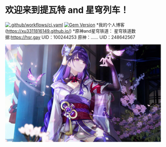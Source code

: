 # 欢迎来到提瓦特 and 星穹列车！

[![.github/workflows/ci.yaml](https://github.com/pages-themes/architect/actions/workflows/ci.yaml/badge.svg)](https://github.com/pages-themes/architect/actions/workflows/ci.yaml) [![Gem Version](https://badge.fury.io/rb/jekyll-theme-architect.svg)](https://badge.fury.io/rb/jekyll-theme-architect)
*我的个人博客(https://xu3311816149.github.io/)
*原神and星穹铁道：
    星穹铁道数据:https://hsr.gay
    UID：100244253
    原神：......
    UID：248642567
    
![Thumbnail of Architect](thumbnail.png)

